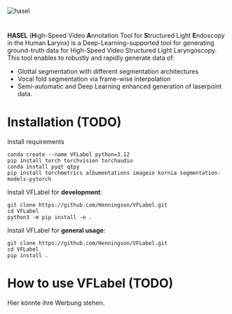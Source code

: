 ![hasel](https://github.com/user-attachments/assets/eac052b4-affd-4f99-9758-9b05f36ca074)
#
**HASEL** (**H**igh-Speed Video **A**nnotation Tool for **S**tructured Light **E**ndoscopy in the Human **L**arynx) is a Deep-Learning-supported tool for generating ground-truth data for High-Speed Video Structured Light Laryngoscopy.
This tool enables to robustly and rapidly generate data of:
* Glottal segmentation with different segmentation architectures
* Vocal fold segmentation via frame-wise interpolation
* Semi-automatic and Deep Learning enhanced generation of laserpoint data.

# Installation (TODO)

Install requirements
```
conda create --name VFLabel python=3.12
pip install torch torchvision torchaudio
conda install pyqt qtpy
pip install torchmetrics albumentations imageio kornia segmentation-models-pytorch

```

Install VFLabel for **development**:
```
git clone https://github.com/Henningson/VFLabel.git
cd VFLabel
python3 -m pip install -e .
```

Install VFLabel for **general usage**:
```
git clone https://github.com/Henningson/VFLabel.git
cd VFLabel
pip install .
```

# How to use VFLabel (TODO)
Hier könnte ihre Werbung stehen.
